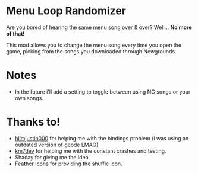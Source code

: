 # Menu Loop Randomizer

Are you bored of hearing the same menu song <cr>over & over</cr>? Well... **No more of that!**

This mod allows you to change the menu song every time you open the game, picking from the songs you downloaded through Newgrounds.

# Notes

- In the future i'll add a setting to toggle between using NG songs or your own songs.

# Thanks to!

- [hiimjustin000](https://github.com/hiimjustin000) <cj>for helping me with the bindings problem (i was using an outdated version of geode LMAO)</cj>
- [km7dev](https://github.com/Kingminer7) <cj>for helping me with the constant crashes and testing.</cj>
- <cj>Shaday for giving me the idea<cj>
- [Feather Icons](https://feathericons.com) <cj>for providing the shuffle icon.</cj>
